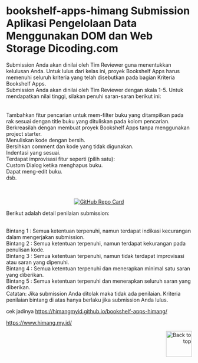 # bookshelf-apps-himang Submission Aplikasi Pengelolaan Data Menggunakan DOM dan Web Storage Dicoding.com
Submission Anda akan dinilai oleh Tim Reviewer guna menentukkan kelulusan Anda. Untuk lulus dari kelas ini, proyek Bookshelf Apps harus memenuhi seluruh kriteria yang telah disebutkan pada bagian Kriteria Bookshelf Apps.<br> Submission Anda akan dinilai oleh Tim Reviewer dengan skala 1-5. Untuk mendapatkan nilai tinggi, silakan penuhi saran-saran berikut ini:
<br><br><br>
Tambahkan fitur pencarian untuk mem-filter buku yang ditampilkan pada rak sesuai dengan title buku yang dituliskan pada kolom pencarian.<br>
Berkreasilah dengan membuat proyek Bookshelf Apps tanpa menggunakan project starter.<br>
Menuliskan kode dengan bersih.<br>
Bersihkan comment dan kode yang tidak digunakan.<br>
Indentasi yang sesuai.<br>
Terdapat improvisasi fitur seperti (pilih satu): <br>
Custom Dialog ketika menghapus buku.<br>
Dapat meng-edit buku.<br>
dsb.<br><br><br>

<p align="center">
  <a href="https://github.com/himangmyid/bookshelf-apps-himang">
    <img src="https://github-readme-stats.vercel.app/api/pin/?username=himangmyid&repo=bookshelf-apps-himang&theme=tokyonight" alt="GitHub Repo Card">
  </a>
</p>

Berikut adalah detail penilaian submission:<br><br>

Bintang 1 : Semua ketentuan terpenuhi, namun terdapat indikasi kecurangan dalam mengerjakan submission.<br>
Bintang 2 : Semua ketentuan terpenuhi, namun terdapat kekurangan pada penulisan kode.<br>
Bintang 3 : Semua ketentuan terpenuhi, namun tidak terdapat improvisasi atau saran yang dipenuhi.<br>
Bintang 4 : Semua ketentuan terpenuhi dan menerapkan minimal satu saran yang diberikan.<br>
Bintang 5 : Semua ketentuan terpenuhi dan menerapkan seluruh saran yang diberikan.
<br>
Catatan:
Jika submission Anda ditolak maka tidak ada penilaian. Kriteria penilaian bintang di atas hanya berlaku jika submission Anda lulus.<br>

cek jadinya https://himangmyid.github.io/bookshelf-apps-himang/

https://www.himang.my.id/


<p align="right">
  <a href="#top">
    <img src="https://img.icons8.com/?size=100&id=114041&format=png" alt="Back to top" width="70" height="70">
  </a>
</p>

